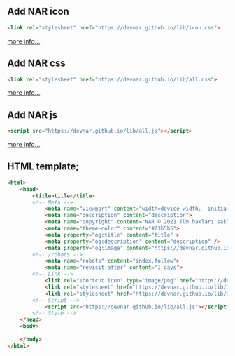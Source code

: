 ## Add NAR icon
```html
<link rel="stylesheet" href="https://devnar.github.io/lib/icon.css">
```
[more info...](https://devnar.github.io/lib/)

## Add NAR css
```html
<link rel="stylesheet" href="https://devnar.github.io/lib/all.css">
```
[more info...](https://devnar.github.io/lib/)

## Add NAR js
```html
<script src="https://devnar.github.io/lib/all.js"></script>
```
[more info...](https://devnar.github.io/lib/)

## HTML template;
```html
<html> 
    <head>
        <title>title</title>
        <!-- Meta -->
            <meta name="viewport" content="width=device-width,  initial-scale=1, maximum-scale=1 user-scalable=0">
            <meta name="description" content="description">
            <meta name="copyright" content="NAR © 2021 Tüm hakları saklı">
            <meta name="theme-color" content="#23b5b5">
            <meta property="og:title" content="title" > 
            <meta property="og:description" content="description" /> 
            <meta property="og:image" content="https://devnar.github.io/nar.png" /> 
        <!-- /robots -->
            <meta name="robots" content="index,follow">
            <meta name="revisit-after" content="1 days">
        <!-- Link -->
            <link rel="shortcut icon" type="image/png" href="https://devnar.github.io/nar.png"/>
            <link rel="stylesheet" href="https://devnar.github.io/lib/icon.css">
            <link rel="stylesheet" href="https://devnar.github.io/lib/all.css">
        <!-- Script -->
            <script src="https://devnar.github.io/lib/all.js"></script>
        <!-- Style -->
    </head>
    <body>
        
    </body>
</html>
```
